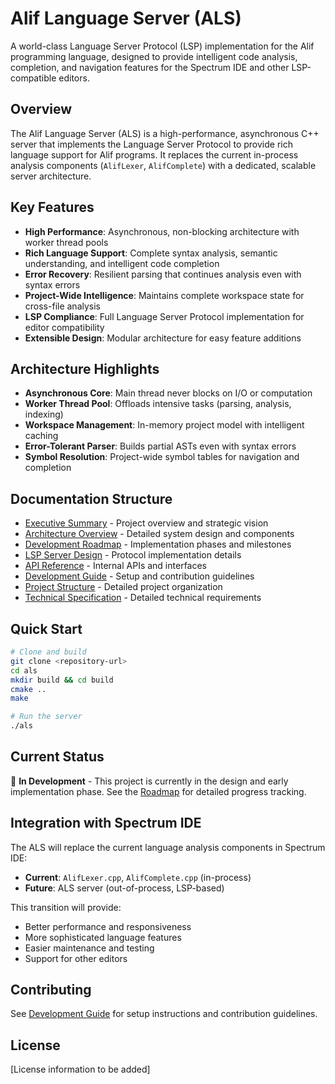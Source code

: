 # Alif Language Server (ALS)

A world-class Language Server Protocol (LSP) implementation for the Alif programming language, designed to provide intelligent code analysis, completion, and navigation features for the Spectrum IDE and other LSP-compatible editors.

## Overview

The Alif Language Server (ALS) is a high-performance, asynchronous C++ server that implements the Language Server Protocol to provide rich language support for Alif programs. It replaces the current in-process analysis components (`AlifLexer`, `AlifComplete`) with a dedicated, scalable server architecture.

## Key Features

- **High Performance**: Asynchronous, non-blocking architecture with worker thread pools
- **Rich Language Support**: Complete syntax analysis, semantic understanding, and intelligent code completion
- **Error Recovery**: Resilient parsing that continues analysis even with syntax errors
- **Project-Wide Intelligence**: Maintains complete workspace state for cross-file analysis
- **LSP Compliance**: Full Language Server Protocol implementation for editor compatibility
- **Extensible Design**: Modular architecture for easy feature additions

## Architecture Highlights

- **Asynchronous Core**: Main thread never blocks on I/O or computation
- **Worker Thread Pool**: Offloads intensive tasks (parsing, analysis, indexing)
- **Workspace Management**: In-memory project model with intelligent caching
- **Error-Tolerant Parser**: Builds partial ASTs even with syntax errors
- **Symbol Resolution**: Project-wide symbol tables for navigation and completion

## Documentation Structure

- [Executive Summary](./Executive-Summary.md) - Project overview and strategic vision
- [Architecture Overview](./Architecture.md) - Detailed system design and components
- [Development Roadmap](./Roadmap.md) - Implementation phases and milestones
- [LSP Server Design](./LSP-Server-Design.md) - Protocol implementation details
- [API Reference](./API-Reference.md) - Internal APIs and interfaces
- [Development Guide](./Development-Guide.md) - Setup and contribution guidelines
- [Project Structure](./Project-Structure.md) - Detailed project organization
- [Technical Specification](./Technical-Specification.md) - Detailed technical requirements

## Quick Start

```bash
# Clone and build
git clone <repository-url>
cd als
mkdir build && cd build
cmake ..
make

# Run the server
./als
```

## Current Status

🚧 **In Development** - This project is currently in the design and early implementation phase. See the [Roadmap](./Roadmap.md) for detailed progress tracking.

## Integration with Spectrum IDE

The ALS will replace the current language analysis components in Spectrum IDE:
- **Current**: `AlifLexer.cpp`, `AlifComplete.cpp` (in-process)
- **Future**: ALS server (out-of-process, LSP-based)

This transition will provide:
- Better performance and responsiveness
- More sophisticated language features
- Easier maintenance and testing
- Support for other editors

## Contributing

See [Development Guide](./Development-Guide.md) for setup instructions and contribution guidelines.

## License

[License information to be added]
